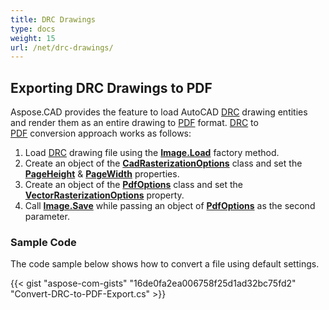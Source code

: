 ```yaml
---
title: DRC Drawings
type: docs
weight: 15
url: /net/drc-drawings/
---
```


## **Exporting DRC Drawings to PDF**

Aspose.CAD provides the feature to load AutoCAD [DRC](https://docs.fileformat.com/3d/drc/) drawing entities and render them as an entire drawing to [PDF](https://docs.fileformat.com/pdf/) format. [DRC](https://docs.fileformat.com/3d/drc/) to [PDF](https://docs.fileformat.com/pdf/) conversion approach works as follows:

1. Load [DRC](https://docs.fileformat.com/3d/drc/) drawing file using the [**Image.Load**](https://reference.aspose.com/cad/net/aspose.cad.image/load/methods/2) factory method.
1. Create an object of the [**CadRasterizationOptions**](https://reference.aspose.com/cad/net/aspose.cad.imageoptions/cadrasterizationoptions) class and set the [**PageHeight**](https://reference.aspose.com/cad/net/aspose.cad.imageoptions/vectorrasterizationoptions/properties/pageheight) & [**PageWidth**](https://reference.aspose.com/cad/net/aspose.cad.imageoptions/vectorrasterizationoptions/properties/pagewidth) properties.
1. Create an object of the [**PdfOptions**](https://reference.aspose.com/cad/net/aspose.cad.imageoptions/pdfoptions) class and set the [**VectorRasterizationOptions**](https://reference.aspose.com/cad/net/aspose.cad.imageoptions/vectorrasterizationoptions) property.
1. Call [**Image.Save**](https://reference.aspose.com/cad/net/aspose.cad/image/methods/save/index) while passing an object of [**PdfOptions**](https://reference.aspose.com/cad/net/aspose.cad.imageoptions/pdfoptions) as the second parameter.

### Sample Code

The code sample below shows how to convert a file using default settings.


{{< gist "aspose-com-gists" "16de0fa2ea006758f25d1ad32bc75fd2" "Convert-DRC-to-PDF-Export.cs" >}}
